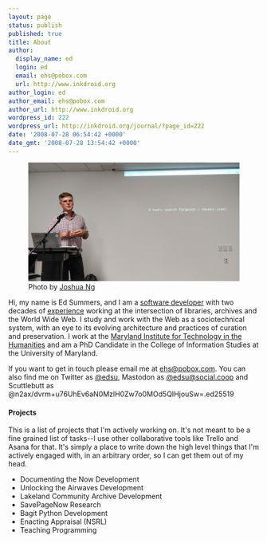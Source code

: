 ```yaml
---
layout: page
status: publish
published: true
title: About
author:
  display_name: ed
  login: ed
  email: ehs@pobox.com
  url: http://www.inkdroid.org
author_login: ed
author_email: ehs@pobox.com
author_url: http://www.inkdroid.org
wordpress_id: 222
wordpress_url: http://inkdroid.org/journal/?page_id=222
date: '2008-07-28 06:54:42 +0000'
date_gmt: '2008-07-28 13:54:42 +0000'
---
```


<figure>
  <img class="img-responsive" src="/images/twarc.jpg">
  <figcaption>Photo by <a href="https://twitter.com/joshuatj/status/1063207047607410689">Joshua Ng</a></figcaption>
</figure>

Hi, my name is Ed Summers, and I am a [software developer] with two decades of
[experience] working at the intersection of libraries, archives and the World
Wide Web. I study and work with the Web as a sociotechnical system, with an eye
to its evolving architecture and practices of curation and preservation. I work
at the [Maryland Institute for Technology in the Humanities] and am a PhD
Candidate in the College of Information Studies at the University of Maryland.

If you want to get in touch please email me at [ehs@pobox.com]. You can also
find me on Twitter as [\@edsu], Mastodon as [\@edsu@social.coop] and Scuttlebutt
as \@n2ax/dvrm+u76UhEv6aN0MzlH0Zw7o0MOd5QIHjouSw=.ed25519

#### Projects

This is a list of projects that I'm actively working on. It's not meant to be a
fine grained list of tasks--I use other collaborative tools like Trello and
Asana for that. It's simply a place to write down the high level things that I'm
actively engaged with, in an arbitrary order, so I can get them out of my head.

* Documenting the Now Development
* Unlocking the Airwaves Development
* Lakeland Community Archive Development
* SavePageNow Research
* Bagit Python Development
* Enacting Appraisal (NSRL)
* Teaching Programming

[software developer]: https://github.com/edsu
[Maryland Institute for Technology in the Humanities]: http://mith.umd.edu
[experience]: http://inkdroid.org/ehs/
[ehs@pobox.com]: mailto:ehs@pobox.com
[\@edsu]: https://twitter.com/edsu
[\@edsu@social.coop]: https://social.coop/@edsu
